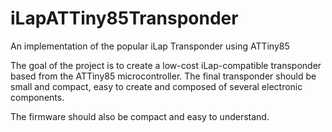 # iLapATTiny85Transponder
An implementation of the popular iLap Transponder using ATTiny85

The goal of the project is to create a low-cost iLap-compatible transponder based from the ATTiny85 microcontroller. The final transponder should be small and compact, easy to create and composed of several electronic components. 

The firmware should also be compact and easy to understand.
